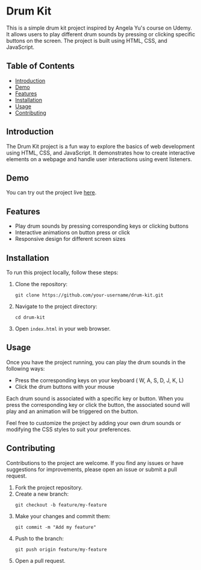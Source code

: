 # Drum Kit

This is a simple drum kit project inspired by Angela Yu's course on Udemy. It allows users to play different drum sounds by pressing or clicking specific buttons on the screen. The project is built using HTML, CSS, and JavaScript.

## Table of Contents
- [Introduction](#introduction)
- [Demo](#demo)
- [Features](#features)
- [Installation](#installation)
- [Usage](#usage)
- [Contributing](#contributing)

## Introduction
The Drum Kit project is a fun way to explore the basics of web development using HTML, CSS, and JavaScript. It demonstrates how to create interactive elements on a webpage and handle user interactions using event listeners.

## Demo
You can try out the project live [here](https://gautamchangedia15.github.io/Drum-Kit/).

## Features
- Play drum sounds by pressing corresponding keys or clicking buttons
- Interactive animations on button press or click
- Responsive design for different screen sizes

## Installation
To run this project locally, follow these steps:

1. Clone the repository: 
   ```
   git clone https://github.com/your-username/drum-kit.git
   ```
2. Navigate to the project directory:
   ```
   cd drum-kit
   ```
3. Open `index.html` in your web browser.

## Usage
Once you have the project running, you can play the drum sounds in the following ways:

- Press the corresponding keys on your keyboard ( W, A, S, D, J, K, L)
- Click the drum buttons with your mouse

Each drum sound is associated with a specific key or button. When you press the corresponding key or click the button, the associated sound will play and an animation will be triggered on the button.

Feel free to customize the project by adding your own drum sounds or modifying the CSS styles to suit your preferences.

## Contributing
Contributions to the project are welcome. If you find any issues or have suggestions for improvements, please open an issue or submit a pull request.

1. Fork the project repository.
2. Create a new branch: 
   ```
   git checkout -b feature/my-feature
   ```
3. Make your changes and commit them: 
   ```
   git commit -m "Add my feature"
   ```
4. Push to the branch: 
   ```
   git push origin feature/my-feature
   ```
5. Open a pull request.

